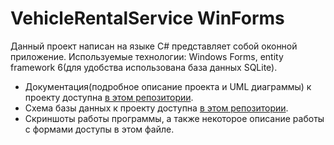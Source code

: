 # VehicleRentalService WinForms
Данный проект написан на языке C# представляет собой оконной приложение.
Используемые технологии: Windows Forms, entity framework 6(для удобства использована база данных SQLite).


- Документация(подробное описание проекта и UML диаграммы) к проекту доступна [в этом репозитории](https://github.com/dedneded/UML-Diargam).
- Схема базы данных к проекту доступна [в этом репозитории](https://github.com/dedneded/Database-SQL-queries).
- Скриншоты работы программы, а также некоторое описание работы с формами доступы в этом файле.
